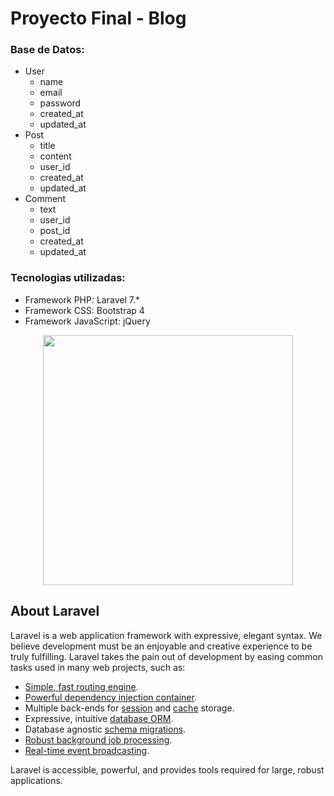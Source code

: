 <h1>Proyecto Final - Blog</h1>

<h3>Base de Datos:</h3>
<ul>
    <li>
    User
    <ul>
        <li>name</li>
        <li>email</li>
        <li>password</li>
        <li>created_at</li>
        <li>updated_at</li>
    </ul>
    </li>
    <li>
    Post
    <ul>
        <li>title</li>
        <li>content</li>
        <li>user_id</li>
        <li>created_at</li>
        <li>updated_at</li>
    </ul>
    </li>
    <li>
    Comment
    <ul>
        <li>text</li>
        <li>user_id</li>
        <li>post_id</li>
        <li>created_at</li>
        <li>updated_at</li>
    </ul>
    </li>
</ul>

<h3>Tecnologias utilizadas:</h3>

<ul>
    <li>Framework PHP: Laravel 7.*</li>
    <li>Framework CSS: Bootstrap 4</li>
    <li>Framework JavaScript: jQuery</li>
</ul>

<p align="center"><img src="https://res.cloudinary.com/dtfbvvkyp/image/upload/v1566331377/laravel-logolockup-cmyk-red.svg" width="400"></p>

## About Laravel

Laravel is a web application framework with expressive, elegant syntax. We believe development must be an enjoyable and creative experience to be truly fulfilling. Laravel takes the pain out of development by easing common tasks used in many web projects, such as:

- [Simple, fast routing engine](https://laravel.com/docs/routing).
- [Powerful dependency injection container](https://laravel.com/docs/container).
- Multiple back-ends for [session](https://laravel.com/docs/session) and [cache](https://laravel.com/docs/cache) storage.
- Expressive, intuitive [database ORM](https://laravel.com/docs/eloquent).
- Database agnostic [schema migrations](https://laravel.com/docs/migrations).
- [Robust background job processing](https://laravel.com/docs/queues).
- [Real-time event broadcasting](https://laravel.com/docs/broadcasting).

Laravel is accessible, powerful, and provides tools required for large, robust applications.